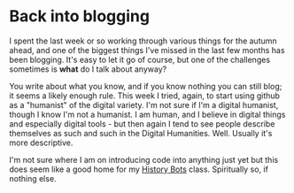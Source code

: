 # Back into blogging

I spent the last week or so working through various things for the autumn ahead, and one of the biggest things I've missed in the last few months has been blogging. It's easy to let it go of course, but one of the challenges sometimes is **what** do I talk about anyway?

You write about what you know, and if you know nothing you can still blog; it seems a likely enough rule. This week I tried, again, to start using github as a "humanist" of the digital variety. I'm not sure if I'm a digital humanist, though I know I'm not a humanist. I am human, and I believe in digital things and especially digital tools -  but then again I tend to see people describe themselves as such and such in the Digital Humanities. Well. Usually it's more descriptive.

I'm not sure where I am on introducing code into anything just yet but this does seem like a good home for my [History Bots](http://profjohnharney.github.io/historybots) class. Spiritually so, if nothing else.
